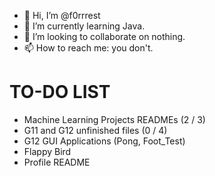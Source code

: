 - 👋 Hi, I’m @f0rrrest
- 🌱 I’m currently learning Java.
- 💞️ I’m looking to collaborate on nothing.
- 📫 How to reach me: you don't.


# TO-DO LIST

- Machine Learning Projects READMEs (2 / 3)
- G11 and G12 unfinished files (0 / 4)
- G12 GUI Applications (Pong, Foot_Test)
- Flappy Bird
- Profile README
